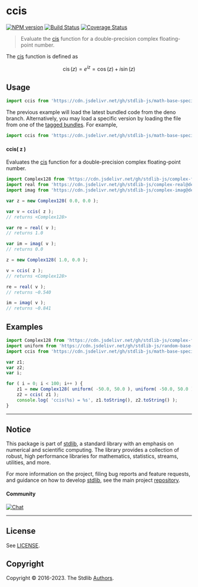 <!--

@license Apache-2.0

Copyright (c) 2018 The Stdlib Authors.

Licensed under the Apache License, Version 2.0 (the "License");
you may not use this file except in compliance with the License.
You may obtain a copy of the License at

   http://www.apache.org/licenses/LICENSE-2.0

Unless required by applicable law or agreed to in writing, software
distributed under the License is distributed on an "AS IS" BASIS,
WITHOUT WARRANTIES OR CONDITIONS OF ANY KIND, either express or implied.
See the License for the specific language governing permissions and
limitations under the License.

-->

# ccis

[![NPM version][npm-image]][npm-url] [![Build Status][test-image]][test-url] [![Coverage Status][coverage-image]][coverage-url] <!-- [![dependencies][dependencies-image]][dependencies-url] -->

> Evaluate the [cis][cis] function for a double-precision complex floating-point number.

<section class="intro">

The [cis][cis] function is defined as

<!-- <equation class="equation" label="eq:cis_function" align="center" raw="\operatorname{cis}(z) = e^{iz} = \cos(z) + i \sin(z)" alt="cis function"> -->

```math
\mathop{\mathrm{cis}}(z) = e^{iz} = \cos(z) + i \sin(z)
```

<!-- <div class="equation" align="center" data-raw-text="\operatorname{cis}(z) = e^{iz} = \cos(z) + i \sin(z)" data-equation="eq:cis_function">
    <img src="https://cdn.jsdelivr.net/gh/stdlib-js/stdlib@d4edb68b52a6c646be5683023c5a24890300727f/lib/node_modules/@stdlib/math/base/special/ccis/docs/img/equation_cis_function.svg" alt="cis function">
    <br>
</div> -->

<!-- </equation> -->

</section>

<!-- /.intro -->



<section class="usage">

## Usage

```javascript
import ccis from 'https://cdn.jsdelivr.net/gh/stdlib-js/math-base-special-ccis@deno/mod.js';
```
The previous example will load the latest bundled code from the deno branch. Alternatively, you may load a specific version by loading the file from one of the [tagged bundles](https://github.com/stdlib-js/math-base-special-ccis/tags). For example,

```javascript
import ccis from 'https://cdn.jsdelivr.net/gh/stdlib-js/math-base-special-ccis@v0.0.6-deno/mod.js';
```

#### ccis( z )

Evaluates the [cis][cis] function for a double-precision complex floating-point number.

```javascript
import Complex128 from 'https://cdn.jsdelivr.net/gh/stdlib-js/complex-float64@deno/mod.js';
import real from 'https://cdn.jsdelivr.net/gh/stdlib-js/complex-real@deno/mod.js';
import imag from 'https://cdn.jsdelivr.net/gh/stdlib-js/complex-imag@deno/mod.js';

var z = new Complex128( 0.0, 0.0 );

var v = ccis( z );
// returns <Complex128>

var re = real( v );
// returns 1.0

var im = imag( v );
// returns 0.0

z = new Complex128( 1.0, 0.0 );

v = ccis( z );
// returns <Complex128>

re = real( v );
// returns ~0.540

im = imag( v );
// returns ~0.841
```

</section>

<!-- /.usage -->

<section class="examples">

## Examples

<!-- eslint no-undef: "error" -->

```javascript
import Complex128 from 'https://cdn.jsdelivr.net/gh/stdlib-js/complex-float64@deno/mod.js';
import uniform from 'https://cdn.jsdelivr.net/gh/stdlib-js/random-base-uniform@deno/mod.js';
import ccis from 'https://cdn.jsdelivr.net/gh/stdlib-js/math-base-special-ccis@deno/mod.js';

var z1;
var z2;
var i;

for ( i = 0; i < 100; i++ ) {
    z1 = new Complex128( uniform( -50.0, 50.0 ), uniform( -50.0, 50.0 ) );
    z2 = ccis( z1 );
    console.log( 'ccis(%s) = %s', z1.toString(), z2.toString() );
}
```

</section>

<!-- /.examples -->

<!-- C interface documentation. -->



<!-- Section for related `stdlib` packages. Do not manually edit this section, as it is automatically populated. -->

<section class="related">

</section>

<!-- /.related -->

<!-- Section for all links. Make sure to keep an empty line after the `section` element and another before the `/section` close. -->


<section class="main-repo" >

* * *

## Notice

This package is part of [stdlib][stdlib], a standard library with an emphasis on numerical and scientific computing. The library provides a collection of robust, high performance libraries for mathematics, statistics, streams, utilities, and more.

For more information on the project, filing bug reports and feature requests, and guidance on how to develop [stdlib][stdlib], see the main project [repository][stdlib].

#### Community

[![Chat][chat-image]][chat-url]

---

## License

See [LICENSE][stdlib-license].


## Copyright

Copyright &copy; 2016-2023. The Stdlib [Authors][stdlib-authors].

</section>

<!-- /.stdlib -->

<!-- Section for all links. Make sure to keep an empty line after the `section` element and another before the `/section` close. -->

<section class="links">

[npm-image]: http://img.shields.io/npm/v/@stdlib/math-base-special-ccis.svg
[npm-url]: https://npmjs.org/package/@stdlib/math-base-special-ccis

[test-image]: https://github.com/stdlib-js/math-base-special-ccis/actions/workflows/test.yml/badge.svg?branch=main
[test-url]: https://github.com/stdlib-js/math-base-special-ccis/actions/workflows/test.yml?query=branch:main

[coverage-image]: https://img.shields.io/codecov/c/github/stdlib-js/math-base-special-ccis/main.svg
[coverage-url]: https://codecov.io/github/stdlib-js/math-base-special-ccis?branch=main

<!--

[dependencies-image]: https://img.shields.io/david/stdlib-js/math-base-special-ccis.svg
[dependencies-url]: https://david-dm.org/stdlib-js/math-base-special-ccis/main

-->

[chat-image]: https://img.shields.io/gitter/room/stdlib-js/stdlib.svg
[chat-url]: https://app.gitter.im/#/room/#stdlib-js_stdlib:gitter.im

[stdlib]: https://github.com/stdlib-js/stdlib

[stdlib-authors]: https://github.com/stdlib-js/stdlib/graphs/contributors

[umd]: https://github.com/umdjs/umd
[es-module]: https://developer.mozilla.org/en-US/docs/Web/JavaScript/Guide/Modules

[deno-url]: https://github.com/stdlib-js/math-base-special-ccis/tree/deno
[umd-url]: https://github.com/stdlib-js/math-base-special-ccis/tree/umd
[esm-url]: https://github.com/stdlib-js/math-base-special-ccis/tree/esm
[branches-url]: https://github.com/stdlib-js/math-base-special-ccis/blob/main/branches.md

[stdlib-license]: https://raw.githubusercontent.com/stdlib-js/math-base-special-ccis/main/LICENSE

[cis]: https://en.wikipedia.org/wiki/Cis_%28mathematics%29

</section>

<!-- /.links -->
